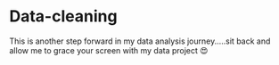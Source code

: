 # Data-cleaning
This is another step forward in my data analysis journey.....sit back and allow me to grace your screen with my data project 😍 
